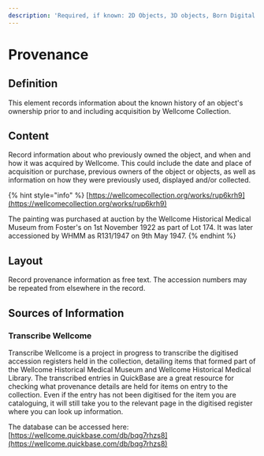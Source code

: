 ```yaml
---
description: 'Required, if known: 2D Objects, 3D objects, Born Digital'
---
```


# Provenance

## Definition

This element records information about the known history of an object's ownership prior to and including acquisition by Wellcome Collection.

## Content

Record information about who previously owned the object, and when and how it was acquired by Wellcome. This could include the date and place of acquisition or purchase, previous owners of the object or objects, as well as information on how they were previously used, displayed and/or collected. 

{% hint style="info" %}
[https://wellcomecollection.org/works/rup6krh9](https://wellcomecollection.org/works/rup6krh9)

The painting was purchased at auction by the Wellcome Historical Medical Museum from Foster's on 1st November 1922 as part of Lot 174. It was later accessioned by WHMM as R131/1947 on 9th May 1947. 
{% endhint %}

## Layout

Record provenance information as free text. The accession numbers may be repeated from elsewhere in the record.   

## Sources of Information

### Transcribe Wellcome

Transcribe Wellcome is a project in progress to transcribe the digitised accession registers held in the collection, detailing items that formed part of the Wellcome Historical Medical Museum and Wellcome Historical Medical Library. The transcribed entries in QuickBase are a great resource for checking what provenance details are held for items on entry to the collection. Even if the entry has not been digitised for the item you are cataloguing, it will still take you to the relevant page in the digitised register where you can look up information.

The database can be accessed here: [https://wellcome.quickbase.com/db/bqg7rhzs8](https://wellcome.quickbase.com/db/bqg7rhzs8)

